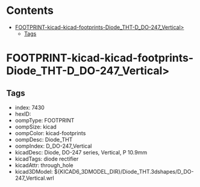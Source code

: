 



Contents
========

* [FOOTPRINT-kicad-kicad-footprints-Diode_THT-D_DO-247_Vertical>](#footprint-kicad-kicad-footprints-diode_tht-d_do-247_vertical)
	* [Tags](#tags)

# FOOTPRINT-kicad-kicad-footprints-Diode_THT-D_DO-247_Vertical>

## Tags

- index: 7430
- hexID: 
- oompType: FOOTPRINT
- oompSize: kicad
- oompColor: kicad-footprints
- oompDesc: Diode_THT
- oompIndex: D_DO-247_Vertical
- kicadDesc: Diode, DO-247 series, Vertical, P 10.9mm
- kicadTags: diode rectifier
- kicadAttr: through_hole
- kicad3DModel: ${KICAD6_3DMODEL_DIR}/Diode_THT.3dshapes/D_DO-247_Vertical.wrl
